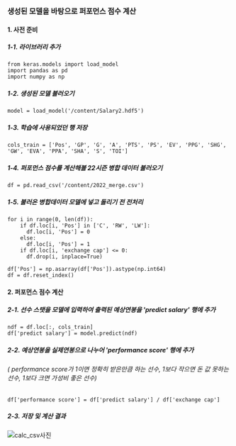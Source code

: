 ### 생성된 모델을 바탕으로 퍼포먼스 점수 계산
#### 1. 사전 준비
##### 1-1. 라이브러리 추가
```python3
from keras.models import load_model
import pandas as pd
import numpy as np
```
##### 1-2. 생성된 모델 불러오기
```python3
model = load_model('/content/Salary2.hdf5')
```
##### 1-3. 학습에 사용되었던 행 저장
```python3
cols_train = ['Pos', 'GP', 'G', 'A', 'PTS', 'PS', 'EV', 'PPG', 'SHG', 'GW', 'EVA', 'PPA', 'SHA', 'S', 'TOI']
```
##### 1-4. 퍼포먼스 점수를 계산해볼 22시즌 병합 데이터 불러오기
```python3
df = pd.read_csv('/content/2022_merge.csv')
```
##### 1-5. 불러온 병합데이터 모델에 넣고 돌리기 전 전처리
```python3
for i in range(0, len(df)):
    if df.loc[i, 'Pos'] in ['C', 'RW', 'LW']:
      df.loc[i, 'Pos'] = 0
    else:
      df.loc[i, 'Pos'] = 1
    if df.loc[i, 'exchange cap'] <= 0:
      df.drop(i, inplace=True)

df['Pos'] = np.asarray(df['Pos']).astype(np.int64)
df = df.reset_index()
```

#### 2. 퍼포먼스 점수 계산
##### 2-1. 선수 스탯을 모델에 입력하여 출력된 예상연봉을 'predict salary' 행에 추가
```python3
ndf = df.loc[:, cols_train]
df['predict salary'] = model.predict(ndf)
```
##### 2-2. 예상연봉을 실제연봉으로 나누어 'performance score' 행에 추가
######       ( performance score가 1이면 정확히 받은만큼 하는 선수, 1보다 작으면 돈 값 못하는 선수, 1보다 크면 가성비 좋은 선수)
```python3
df['performance score'] = df['predict salary'] / df['exchange cap']
```

##### 2-3. 저장 및 계산 결과
![calc_csv사진](https://github.com/jys23/bigdata_project/assets/113410132/c680a7fc-f493-4921-9f7c-54b15e304bab)

